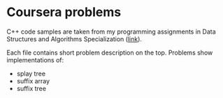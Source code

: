 # Coursera problems 

C++ code samples are taken from my programming assignments in Data Structures and Algorithms Specialization ([link](https://www.coursera.org/specializations/data-structures-algorithms)).

Each file contains short problem description on the top. Problems show implementations of:
- splay tree
- suffix array
- suffix tree